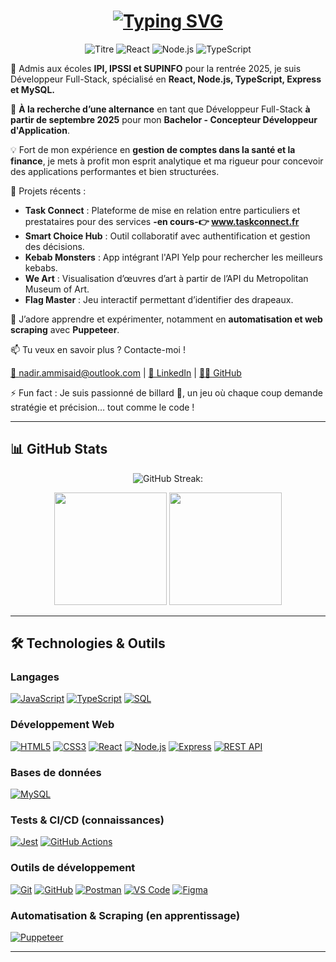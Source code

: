 <h1 align="center">
  <a href="https://git.io/typing-svg">
    <img src="https://readme-typing-svg.herokuapp.com?font=Fira+Code&size=30&duration=3000&pause=1000&color=ad9e76&center=true&width=600&lines=Hello+World!+👋;I'm+Nadir;+Full+Stack+Web+Developer;Ready+to+build,+learn+and+grow+🚀;Passionate+about+code+💻" alt="Typing SVG" />
  </a>
</h1>

<p align="center">
  <img src="https://img.shields.io/badge/Nadir%20Ammi--Said-Full--Stack%20Web%20Developer-blue?style=for-the-badge&logo=react" alt="Titre">
  <img src="https://img.shields.io/badge/React-%2361DAFB?style=for-the-badge&logo=react&logoColor=black" alt="React">
  <img src="https://img.shields.io/badge/Node.js-%23339933?style=for-the-badge&logo=node.js&logoColor=white" alt="Node.js">
  <img src="https://img.shields.io/badge/TypeScript-%233178C6?style=for-the-badge&logo=typescript&logoColor=white" alt="TypeScript">
</p>

🔭 Admis aux écoles **IPI, IPSSI et SUPINFO** pour la rentrée 2025, je suis Développeur Full-Stack, spécialisé en **React, Node.js, TypeScript, Express et MySQL.**

🔎 **À la recherche d’une alternance** en tant que Développeur Full-Stack **à partir de septembre 2025** pour mon **Bachelor - Concepteur Développeur d'Application**.

💡 Fort de mon expérience en **gestion de comptes dans la santé et la finance**, je mets à profit mon esprit analytique et ma rigueur pour concevoir des applications performantes et bien structurées.

🚀 Projets récents :
- **Task Connect** : Plateforme de mise en relation entre particuliers et prestataires pour des services **-en cours-👉 www.taskconnect.fr**
- **Smart Choice Hub** : Outil collaboratif avec authentification et gestion des décisions.
- **Kebab Monsters** : App intégrant l'API Yelp pour rechercher les meilleurs kebabs.
- **We Art** : Visualisation d’œuvres d’art à partir de l’API du Metropolitan Museum of Art.
- **Flag Master** : Jeu interactif permettant d’identifier des drapeaux.

🌱 J’adore apprendre et expérimenter, notamment en **automatisation et web scraping** avec **Puppeteer**.


📫 Tu veux en savoir plus ? Contacte-moi !

[📩 nadir.ammisaid@outlook.com](mailto:nadir.ammisaid@outlook.com) | [💼 LinkedIn](https://www.linkedin.com/in/nadir-ammisaid/) | [👨‍💻 GitHub](https://github.com/nadir-ammisaid)

⚡ Fun fact : Je suis passionné de billard 🎱, un jeu où chaque coup demande stratégie et précision… tout comme le code !

---

## 📊 GitHub Stats
<div align="center">
  
  ![GitHub Streak:](https://nirzak-streak-stats.vercel.app?user=nadir-ammisaid&theme=default)
  
</div>

<div align="center">
  
  <img height="180em" src="https://github-readme-stats.vercel.app/api?username=nadir-ammisaid&show_icons=true&theme=default" />
  
  <img height="180em" src="https://github-readme-stats.vercel.app/api/top-langs/?username=nadir-ammisaid&layout=compact&theme=default" />
  
</div>




---

## 🛠️ Technologies & Outils

### **Langages**  
[![JavaScript](https://img.shields.io/badge/-JavaScript-F7DF1E?style=flat-square&logo=javascript&logoColor=black)](https://developer.mozilla.org/fr/docs/Web/JavaScript)
[![TypeScript](https://img.shields.io/badge/-TypeScript-3178C6?style=flat-square&logo=typescript&logoColor=white)](https://www.typescriptlang.org/)
[![SQL](https://img.shields.io/badge/-SQL-4479A1?style=flat-square&logo=postgresql&logoColor=white)](https://fr.wikipedia.org/wiki/Structured_Query_Language)

### **Développement Web**  
[![HTML5](https://img.shields.io/badge/-HTML5-E34F26?style=flat-square&logo=html5&logoColor=white)](https://developer.mozilla.org/fr/docs/Web/HTML)
[![CSS3](https://img.shields.io/badge/-CSS3-1572B6?style=flat-square&logo=css3&logoColor=white)](https://developer.mozilla.org/fr/docs/Web/CSS)
[![React](https://img.shields.io/badge/-React-61DAFB?style=flat-square&logo=react&logoColor=black)](https://fr.reactjs.org/)
[![Node.js](https://img.shields.io/badge/-Node.js-339933?style=flat-square&logo=node.js&logoColor=white)](https://nodejs.org/fr)
[![Express](https://img.shields.io/badge/-Express-000000?style=flat-square&logo=express&logoColor=white)](https://expressjs.com/fr/)
[![REST API](https://img.shields.io/badge/-API%20REST-006400?style=flat-square&logo=cloudflare&logoColor=white)](https://restfulapi.net/)

### **Bases de données**  
[![MySQL](https://img.shields.io/badge/-MySQL-4479A1?style=flat-square&logo=mysql&logoColor=white)](https://www.mysql.com/)

### **Tests & CI/CD (connaissances)**  
[![Jest](https://img.shields.io/badge/-Jest-C21325?style=flat-square&logo=jest&logoColor=white)](https://jestjs.io/)
[![GitHub Actions](https://img.shields.io/badge/-GitHub%20Actions-2088FF?style=flat-square&logo=github-actions&logoColor=white)](https://github.com/features/actions)

### **Outils de développement**  
[![Git](https://img.shields.io/badge/-Git-F05032?style=flat-square&logo=git&logoColor=white)](https://git-scm.com/)
[![GitHub](https://img.shields.io/badge/-GitHub-181717?style=flat-square&logo=github&logoColor=white)](https://github.com/nadir-ammisaid)
[![Postman](https://img.shields.io/badge/-Postman-FF6C37?style=flat-square&logo=postman&logoColor=white)](https://www.postman.com/)
[![VS Code](https://img.shields.io/badge/-VSCode-007ACC?style=flat-square&logo=visual-studio-code&logoColor=white)](https://code.visualstudio.com/)
[![Figma](https://img.shields.io/badge/-Figma-F24E1E?style=flat-square&logo=figma&logoColor=white)](https://figma.com/)

### **Automatisation & Scraping (en apprentissage)**  
[![Puppeteer](https://img.shields.io/badge/-Puppeteer-40B5A4?style=flat-square&logo=puppeteer&logoColor=white)](https://pptr.dev/)

-------------------

<!-- commented!!!
## 🛠️ Technologies & Outils

**Langages** : JavaScript · TypeScript · SQL  
**Développement Web** : HTML5 · CSS3 · React · Node.js · Express · API REST  
**Bases de données** : MySQL  
**Tests & CI/CD** : Jest · GitHub Actions (CI/CD)  
**Outils de développement** : Git · GitHub · Postman · VS Code · Figma  
**Automatisation & Scraping** : Puppeteer  
**Soft Skills** : Autonomie · Rigueur · Travail en équipe · Communication · Résolution de problèmes  
**Méthodologies** : Agile · Scrum · Revues de code · Sprints

![GitHub Activity Graph](https://github-readme-activity-graph.vercel.app/graph?username=nadir-ammisaid&theme=github-compact)

<p align="center">
  <img src="https://komarev.com/ghpvc/?username=nadir-ammisaid&color=ad9e76&style=flat-square&label=Profile+Views" alt="Profile Views">
</p>
-->
